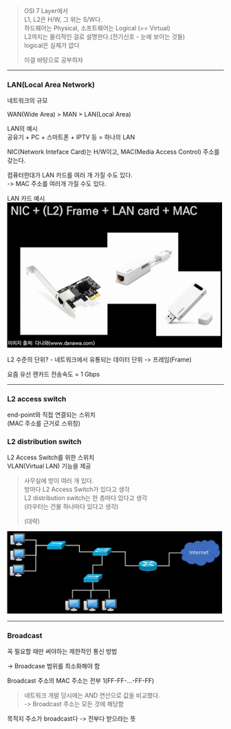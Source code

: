 > OSI 7 Layer에서  
> L1, L2은 H/W, 그 위는 S/W다.  
> 하드웨어는 Physical, 소프트웨어는 Logical (== Virtual)  
> L2까지는 물리적인 걸로 설명한다.(전기신호 - 눈에 보이는 것들)  
> logical은 실체가 없다
> 
> 이걸 바탕으로 공부하자

---

### LAN(Local Area Network)

네트워크의 규모

WAN(Wide Area) > MAN > LAN(Local Area)

LAN의 예시  
공유기 + PC + 스마트폰 + IPTV 등 = 하나의 LAN

NIC(Network Inteface Card)는 H/W이고, MAC(Media Access Control) 주소를 갖는다.

컴퓨터한대가 LAN 카드를 여러 개 가질 수도 있다.  
-> MAC 주소를 여러개 가질 수도 있다.

LAN 카드 예시  
<img src="../../img/OS_15.png" width="500">

L2 수준의 단위? - 네트워크에서 유통되는 데이터 단위 -> 프레임(Frame)

요즘 유선 랜카드 전송속도 = 1 Gbps

---

### L2 access switch
end-point와 직접 연결되는 스위치  
(MAC 주소를 근거로 스위칭)

### L2 distribution switch  
L2 Access Switch를 위한 스위치  
VLAN(Virtual LAN) 기능을 제공

> 사무실에 방이 여러 개 있다.  
> 방마다 L2 Access Switch가 있다고 생각  
> L2 distribution switch는 한 층마다 있다고 생각  
> (라우터는 건물 하나마다 있다고 생각)
> 
> (대략)

<img src="../../img/OS_16.png" width="500">

---

### Broadcast

꼭 필요할 때만 써야하는 제한적인 통신 방법

-> Broadcase 범위를 최소화해야 함
  
Broadcast 주소의 MAC 주소는 전부 1(FF-FF-...-FF-FF)

> 네트워크 개발 당시에는 AND 연산으로 값을 비교했다.  
> -> Broadcast 주소는 모든 것에 해당함

목적지 주소가 broadcast다 -> 전부다 받으라는 뜻
